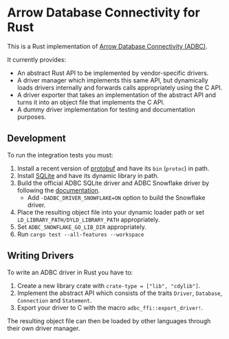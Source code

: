 <!---
  Licensed to the Apache Software Foundation (ASF) under one
  or more contributor license agreements.  See the NOTICE file
  distributed with this work for additional information
  regarding copyright ownership.  The ASF licenses this file
  to you under the Apache License, Version 2.0 (the
  "License"); you may not use this file except in compliance
  with the License.  You may obtain a copy of the License at

    http://www.apache.org/licenses/LICENSE-2.0

  Unless required by applicable law or agreed to in writing,
  software distributed under the License is distributed on an
  "AS IS" BASIS, WITHOUT WARRANTIES OR CONDITIONS OF ANY
  KIND, either express or implied.  See the License for the
  specific language governing permissions and limitations
  under the License.
-->

# Arrow Database Connectivity for Rust

This is a Rust implementation of [Arrow Database Connectivity (ADBC)](https://arrow.apache.org/adbc).

It currently provides:

- An abstract Rust API to be implemented by vendor-specific drivers.
- A driver manager which implements this same API, but dynamically loads
  drivers internally and forwards calls appropriately using the C API.
- A driver exporter that takes an implementation of the abstract API and
  turns it into an object file that implements the C API.
- A dummy driver implementation for testing and documentation purposes.

## Development

To run the integration tests you must:

1. Install a recent version of [protobuf](https://github.com/protocolbuffers/protobuf) and have its `bin` (`protoc`) in path.
1. Install [SQLite](https://www.sqlite.org/) and have its dynamic library in path.
1. Build the official ADBC SQLite driver and ADBC Snowflake driver by following the [documentation](../CONTRIBUTING.md).
   * Add `-DADBC_DRIVER_SNOWFLAKE=ON` option to build the Snowflake driver.
1. Place the resulting object file into your dynamic loader path or set
   `LD_LIBRARY_PATH/DYLD_LIBRARY_PATH` appropriately.
1. Set `ADBC_SNOWFLAKE_GO_LIB_DIR` appropriately.
1. Run `cargo test --all-features --workspace`

## Writing Drivers

To write an ADBC driver in Rust you have to:

1. Create a new library crate with `crate-type = ["lib", "cdylib"]`.
1. Implement the abstract API which consists of the traits `Driver`, `Database`, `Connection` and `Statement`.
1. Export your driver to C with the macro `adbc_ffi::export_driver!`.

The resulting object file can then be loaded by other languages through their own driver manager.
